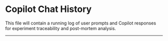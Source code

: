 # Copilot Chat History

This file will contain a running log of user prompts and Copilot responses for experiment traceability and post-mortem analysis.

---

